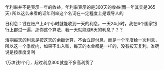 年利率并不是表示一年的收益，年利率表示的是360天的收益(而一年其实是365天)
所以这么来看的话年利率这个名词在一定程度上是误导人的


日利息：钱在账户上4个小时就能收到一天的利息，一天24小时，我在6个国家银行上都过一遍，那你这个算法，我一天就能赚6天的利息？？？

活期每天的利息是按这天的余额计算，不会立即付息，而是一个季度给一次利息，所以这一个季度内，如果不出入账，每天的本金都是一样的，没有按天复利。准确说是按季度复利

1万块钱1个月，超过利息300就差不多高利贷了